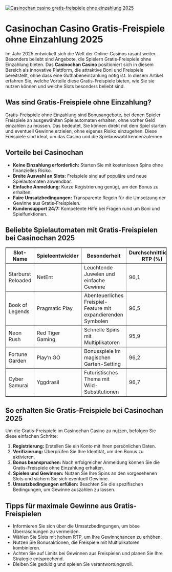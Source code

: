 [![Casinochan casino gratis-freispiele ohne einzahlung 2025](https://123-caf.pages.dev/gitsignup.png)](https://vrmoo.ru/Bt82HjjY)

<h1>Casinochan Casino Gratis-Freispiele ohne Einzahlung 2025</h1> <p>Im Jahr 2025 entwickelt sich die Welt der Online-Casinos rasant weiter. Besonders beliebt sind Angebote, die Spielern Gratis-Freispiele ohne Einzahlung bieten. Das <strong>Casinochan Casino</strong> positioniert sich in diesem Bereich als innovative Plattform, die attraktive Boni und Freispiele bereitstellt, ohne dass eine Guthabeneinzahlung nötig ist. In diesem Artikel erfahren Sie, welche Vorteile diese Gratis-Freispiele bieten, wie Sie sie nutzen können und welche Slots besonders beliebt sind.</p>  <h2>Was sind Gratis-Freispiele ohne Einzahlung?</h2> <p>Gratis-Freispiele ohne Einzahlung sind Bonusangebote, bei denen Spieler Freispiele an ausgewählten Spielautomaten erhalten, ohne vorher Geld einzahlen zu müssen. Das bedeutet, Sie können direkt mit dem Spiel starten und eventuell Gewinne erzielen, ohne eigenes Risiko einzugehen. Diese Freispiele sind ideal, um das Casino und die Spielauswahl kennenzulernen.</p>  <h2>Vorteile bei Casinochan</h2> <ul>   <li><strong>Keine Einzahlung erforderlich:</strong> Starten Sie mit kostenlosen Spins ohne finanzielles Risiko.</li>   <li><strong>Breite Auswahl an Slots:</strong> Freispiele sind auf populäre und neue Spielautomaten anwendbar.</li>   <li><strong>Einfache Anmeldung:</strong> Kurze Registrierung genügt, um den Bonus zu erhalten.</li>   <li><strong>Faire Umsatzbedingungen:</strong> Transparente Regeln für die Umsetzung der Gewinne aus Gratis-Freispielen.</li>   <li><strong>Kundensupport 24/7:</strong> Kompetente Hilfe bei Fragen rund um Boni und Spielfunktionen.</li> </ul>  <h2>Beliebte Spielautomaten mit Gratis-Freispielen bei Casinochan 2025</h2> <table border="1" cellpadding="6" cellspacing="0"> <thead>   <tr>     <th>Slot-Name</th>     <th>Spieleentwickler</th>     <th>Besonderheit</th>     <th>Durchschnittlicher RTP (%)</th>   </tr> </thead> <tbody>   <tr>     <td>Starburst Reloaded</td>     <td>NetEnt</td>     <td>Leuchtende Juwelen und einfache Gewinne</td>     <td>96,1</td>   </tr>   <tr>     <td>Book of Legends</td>     <td>Pragmatic Play</td>     <td>Abenteuerliches Freispiel-Feature mit expandierenden Symbolen</td>     <td>96,5</td>   </tr>   <tr>     <td>Neon Rush</td>     <td>Red Tiger Gaming</td>     <td>Schnelle Spins mit Multiplikatoren</td>     <td>95,9</td>   </tr>   <tr>     <td>Fortune Garden</td>     <td>Play’n GO</td>     <td>Bonusspiele im magischen Garten-Setting</td>     <td>96,2</td>   </tr>   <tr>     <td>Cyber Samurai</td>     <td>Yggdrasil</td>     <td>Futuristisches Thema mit Wild-Substitutionen</td>     <td>96,7</td>   </tr> </tbody> </table>  <h2>So erhalten Sie Gratis-Freispiele bei Casinochan 2025</h2> <p>Um die Gratis-Freispiele im Casinochan Casino zu nutzen, befolgen Sie diese einfachen Schritte:</p> <ol>   <li><strong>Registrierung:</strong> Erstellen Sie ein Konto mit Ihren persönlichen Daten.</li>   <li><strong>Verifizierung:</strong> Überprüfen Sie Ihre Identität, um den Bonus zu aktivieren.</li>   <li><strong>Bonus beanspruchen:</strong> Nach erfolgreicher Anmeldung können Sie die Gratis-Freispiele ohne Einzahlung erhalten.</li>   <li><strong>Spielen und Gewinnen:</strong> Nutzen Sie Ihre Spins an den vorgesehenen Slots und sichern Sie sich eventuell Gewinne.</li>   <li><strong>Umsatzbedingungen erfüllen:</strong> Beachten Sie die spezifischen Bedingungen, um Gewinne auszahlen zu lassen.</li> </ol>  <h2>Tipps für maximale Gewinne aus Gratis-Freispielen</h2> <ul>   <li>Informieren Sie sich über die Umsatzbedingungen, um böse Überraschungen zu vermeiden.</li>   <li>Wählen Sie Slots mit hohem RTP, um Ihre Gewinnchancen zu erhöhen.</li>   <li>Nutzen Sie Bonusaktionen, die Freispiele mit Multiplikatoren kombinieren.</li>   <li>Achten Sie auf Limits bei Gewinnen aus Freispielen und planen Sie Ihre Strategie entsprechend.</li>   <li>Bleiben Sie geduldig und spielen Sie verantwortungsvoll.</li> </ul>